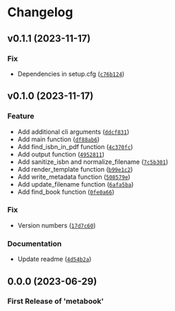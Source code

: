 # Changelog

<!--next-version-placeholder-->

## v0.1.1 (2023-11-17)

### Fix

* Dependencies in setup.cfg ([`c76b124`](https://github.com/Stephen-RA-King/metabook/commit/c76b124b6b16f66346d234469d59a8c87e835ba0))

## v0.1.0 (2023-11-17)

### Feature

* Add additional cli arguments ([`ddcf831`](https://github.com/Stephen-RA-King/metabook/commit/ddcf8312612cc745bea6de92b704c949c77938ef))
* Add main function ([`df88ab6`](https://github.com/Stephen-RA-King/metabook/commit/df88ab6ba5d19889ac556bc8c6dfde58518c96b8))
* Add find_isbn_in_pdf function ([`4c370fc`](https://github.com/Stephen-RA-King/metabook/commit/4c370fc865d7903f5777e468aa426043cff16384))
* Add output function ([`4952811`](https://github.com/Stephen-RA-King/metabook/commit/49528115dd44d1d6329492432f574229993956e3))
* Add sanitize_isbn and normalize_filename ([`7c5b301`](https://github.com/Stephen-RA-King/metabook/commit/7c5b301d31cc56c0385b3d692985ec729a8cca56))
* Add render_template function ([`b99e1c2`](https://github.com/Stephen-RA-King/metabook/commit/b99e1c2860c8f178d1adceca29789fa1984d5383))
* Add write_metadata function ([`508579e`](https://github.com/Stephen-RA-King/metabook/commit/508579e87be3b412ea8acaef999b6a97c9fa63d4))
* Add update_filename function ([`6afa5ba`](https://github.com/Stephen-RA-King/metabook/commit/6afa5baab0b395ae289d4f175e3358613b0be146))
* Add find_book function ([`0fe0a66`](https://github.com/Stephen-RA-King/metabook/commit/0fe0a6638bb81675cbf1f9c4cddef5caec680adc))

### Fix

* Version numbers ([`17d7c60`](https://github.com/Stephen-RA-King/metabook/commit/17d7c602637ae419a6fc6d15337a90aa27c40726))

### Documentation

* Update readme ([`4d54b2a`](https://github.com/Stephen-RA-King/metabook/commit/4d54b2a21a8c9e118826984feb27010e68708558))

## 0.0.0 (2023-06-29)

### First Release of 'metabook'
